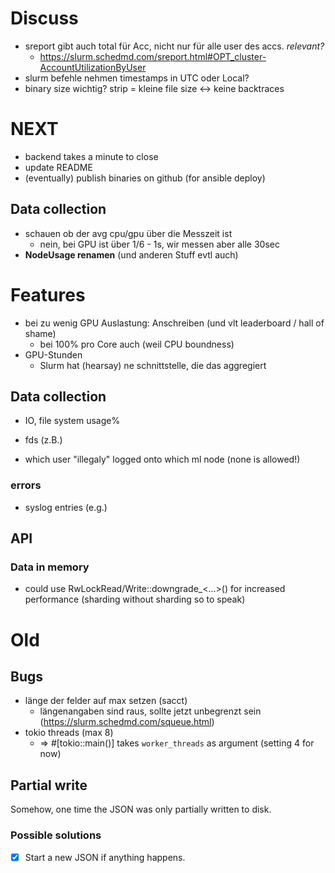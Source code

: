 # Discuss
- sreport gibt auch total für Acc, nicht nur für alle user des accs. *relevant?*
  - https://slurm.schedmd.com/sreport.html#OPT_cluster-AccountUtilizationByUser
- slurm befehle nehmen timestamps in UTC oder Local?
- binary size wichtig? strip = kleine file size <-> keine backtraces

# NEXT
- backend takes a minute to close
- update README
- (eventually) publish binaries on github (for ansible deploy)

## Data collection
- schauen ob der avg cpu/gpu über die Messzeit ist
    - nein, bei GPU ist über 1/6 - 1s, wir messen aber alle 30sec
- **NodeUsage renamen** (und anderen Stuff evtl auch)

# Features
- bei zu wenig GPU Auslastung: Anschreiben (und vlt leaderboard / hall of shame)
    - bei 100% pro Core auch (weil CPU boundness)
- GPU-Stunden
    - Slurm hat (hearsay) ne schnittstelle, die das aggregiert
## Data collection
- IO, file system usage%
- fds (z.B.)

- which user "illegaly" logged onto which ml node (none is allowed!)

### errors
- syslog entries (e.g.)

## API
### Data in memory
- could use RwLockRead/Write::downgrade_<…>() for increased performance (sharding without sharding so to speak)


# Old

## Bugs
- länge der felder auf max setzen (sacct)
    - längenangaben sind raus, sollte jetzt unbegrenzt sein (https://slurm.schedmd.com/squeue.html)
- tokio threads (max 8)
    - => #[tokio::main()] takes `worker_threads` as argument (setting 4 for now)

## Partial write
Somehow, one time the JSON was only partially written to disk.
### Possible solutions
- [x] Start a new JSON if anything happens.
